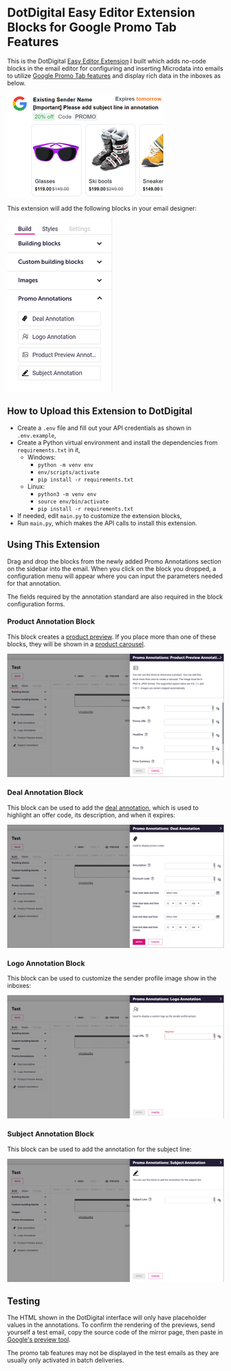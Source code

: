 # DotDigital Easy Editor Extension Blocks for Google Promo Tab Features

This is the DotDigital [Easy Editor Extension](https://developer.dotdigital.com/docs/easy-editor-extension-schema) I built which adds no-code blocks in the email editor for configuring and inserting Microdata into emails to utilize [Google Promo Tab features](https://developers.google.com/gmail/promotab/overview) and display rich data in the inboxes as below.

![promo-tab-features-example](img/promo-tab-features-example.png)

This extension will add the following blocks in your email designer:

![blocks](img/blocks.png)

## How to Upload this Extension to DotDigital

- Create a `.env` file and fill out your API credentials as shown in `.env.example`,
- Create a Python virtual environment and install the dependencies from `requirements.txt` in it,
  - Windows:
    - `python -m venv env`
    - `env/scripts/activate`
    - `pip install -r requirements.txt`
  - Linux:
    - `python3 -m venv env`
    - `source env/bin/activate`
    - `pip install -r requirements.txt`
- If needed, edit `main.py` to customize the extension blocks,
- Run `main.py`, which makes the API calls to install this extension.

## Using This Extension

Drag and drop the blocks from the newly added Promo Annotations section on the sidebar into the email. When you click on the block you dropped, a configuration menu will appear where you can input the parameters needed for that annotation.

The fields required by the annotation standard are also required in the block configuration forms.

### Product Annotation Block

This block creates a [product preview](https://developers.google.com/gmail/promotab/overview#single-image-preview). If you place more than one of these blocks, they will be shown in a [product carousel](https://developers.google.com/gmail/promotab/overview#product-carousel).

![product-block](img/product-block.png)

### Deal Annotation Block

This block can be used to add the [deal annotation](https://developers.google.com/gmail/promotab/overview#deal-annotation), which is used to highlight an offer code, its description, and when it expires:

![deal-block](img/deal-block.png)

### Logo Annotation Block

This block can be used to customize the sender profile image show in the inboxes:

![logo-block](img/logo-block.png)

### Subject Annotation Block

This block can be used to add the annotation for the subject line:

![subject-block](img/subject-block.png)

## Testing

The HTML shown in the DotDigital interface will only have placeholder values in the annotations. To confirm the rendering of the previews, send yourself a test email, copy the source code of the mirror page, then paste in [Google's preview tool](https://developers.google.com/gmail/promotab/preview).

The promo tab features may not be displayed in the test emails as they are usually only activated in batch deliveries.
